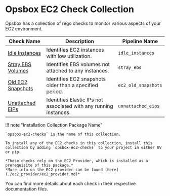 # Opsbox EC2 Check Collection

Opsbox has a collection of rego checks to monitor various aspects of your EC2 environment.

| Check Name        | Description                                                        |  Pipeline Name       |
|-------------------|--------------------------------------------------------------------|----------------------------|
| [Idle Instances](./idle_instances.md)    | Identifies EC2 instances with low utilization.                     | `idle_instances` |
| [Stray EBS Volumes](./stray_ebs.md) | Identifies EBS volumes not attached to any instances.              | `stray_ebs` |
| [Old EC2 Snapshots](./ec2_old_snapshots.md) | Identifies EC2 snapshots older than a specified period.            | `ec2_old_snapshots` |
| [Unattached EIPs](./unattached_eips.md)   | Identifies Elastic IPs not associated with any running instances.  | `unnattached_eips` |

!!! note "Installation Collection Package Name"

    `opsbox-ec2-checks` is the name of this collection.

    To install any of the EC2 checks in this collection, install this collection by adding `opsbox-ec2-checks` to your project in either UV or pip.

    *These checks rely on the EC2 Provider, which is installed as a prerequisite of this package.*
    *More info on the EC2 provider can be found [here](./ec2_provider/ec2_provider.md)*

You can find more details about each check in their respective documentation files.
